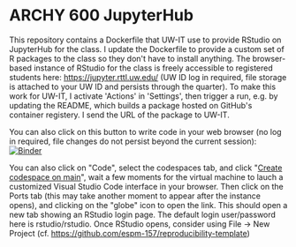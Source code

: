 # ARCHY 600 JupyterHub

This repository contains a Dockerfile that UW-IT use to provide RStudio on JupyterHub for the class. I update the Dockerfile to provide a custom set of R packages to the class so they don't have to install anything. The browser-based instance of RStudio for the class is freely accessible to registered students here: https://jupyter.rttl.uw.edu/ (UW ID log in required, file storage is attached to your UW ID and persists through the quarter). To make this work for UW-IT, I activate 'Actions' in 'Settings', then trigger a run, e.g. by updating the README, which builds a package hosted on GitHub's container registery. I send the URL of the package to UW-IT.  

You can also click on this button to write code in your web browser (no log in required, file changes do not persist beyond the current session): [![Binder](http://mybinder.org/badge_logo.svg)](http://mybinder.org/v2/gh/ARCHY-600-JupyterHub/master?urlpath=rstudio)

You can also click on "Code", select the codespaces tab, and click "[Create codespace on main](https://github.com/codespaces/new?hide_repo_select=true&ref=main&repo=614008148)", wait a few moments for the virtual machine to lauch a customized Visual Studio Code interface in your browser. Then click on the Ports tab (this may take another moment to appear after the instance opens), and clicking on the "globe" icon to open the link. This should open a new tab showing an RStudio login page. The default login user/password here is rstudio/rstudio. Once RStudio opens, consider using File -> New Project (cf. https://github.com/espm-157/reproducibility-template)



